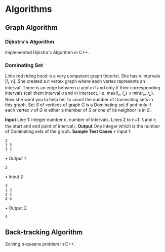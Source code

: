# Algorithms

## Graph Algorithm

### Dijkstrs's Algorithm
Implemented Dijkstra's Algorithm in C++.

### Dominating Set
Little red riding hood is a very competent graph theorist. She has *n* intervals [*l<sub>i</sub>, r<sub>i</sub>*]. She created a *n* vertex graph where each vertex represents an interval. There is an edge between *u* and *v* if and only if their
corresponding intervals (call them interval *u* and *v*) intersect, i.e. max(*l<sub>v</sub>, l<sub>u</sub>*) ≤ min(*r<sub>v</sub>, r<sub>u</sub>*). Now she want you to help her to count the number of Dominating sets in this graph.
Set *S* of vertices of graph *G* is a Dominating set if and only if each vertex *v* of *G* is either a member of *S*
or one of its neighbor is in *S*.

**Input**
Line 1: Integer number *n*, number of intervals.
Lines 2 to n+1: *l<sub>i</sub>* and *r<sub>i</sub>* the start and end point of interval *i*.
**Output**
One integer which is the number of Dominating sets of the graph.
**Sample Test Cases**
• Input 1
```
2
1 5
3 3
```
• Output 1
```
3
```
• Input 2
```
3
1 3
2 5
4 6
```
• Output 2
```
5
```

## Back-tracking Algorithm
Solving n-queens problem in C++.
